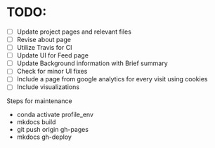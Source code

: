 # TODO:

- [ ] Update project pages and relevant files 
- [ ] Revise about page
- [ ] Utilize Travis for CI 
- [ ] Update UI for Feed page
- [ ] Update Background information with Brief summary
- [ ] Check for minor UI fixes
- [ ] Include a page from google analytics for every visit using cookies
- [ ] Include visualizations

Steps for maintenance
- conda activate profile_env
- mkdocs build
- git push origin gh-pages
- mkdocs gh-deploy
<!-- conda activate profile_env -->